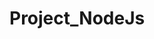 # Project_NodeJs

<!-- 
npm install express
npm install nodemon 
npm install mongoose 
npm install uuid
-->
